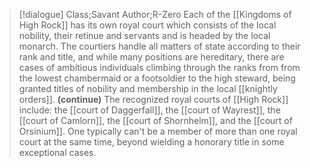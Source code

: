 >[!dialogue] Class;Savant Author;R-Zero
>Each of the [[Kingdoms of High Rock]] has its own royal court which consists of the local nobility, their retinue and servants and is headed by the local monarch. The courtiers handle all matters of state according to their rank and title, and while many positions are hereditary, there are cases of ambitious individuals climbing through the ranks from from the lowest chambermaid or a footsoldier to the high steward, being granted titles of nobility and membership in the local [[knightly orders]].
>**(continue)**
>The recognized royal courts of [[High Rock]] include: the [[court of Daggerfall]], the [[court of Wayrest]], the [[court of Camlorn]], the [[court of Shornhelm]], and the [[court of Orsinium]]. One typically can't be a member of more than one royal court at the same time, beyond wielding a honorary title in some exceptional cases.
